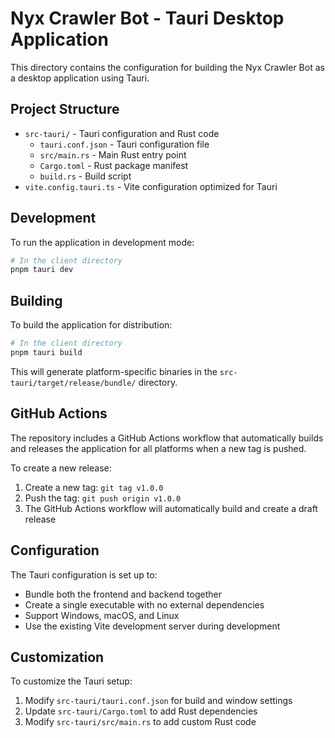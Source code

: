 # Nyx Crawler Bot - Tauri Desktop Application

This directory contains the configuration for building the Nyx Crawler Bot as a desktop application using Tauri.

## Project Structure

- `src-tauri/` - Tauri configuration and Rust code
  - `tauri.conf.json` - Tauri configuration file
  - `src/main.rs` - Main Rust entry point
  - `Cargo.toml` - Rust package manifest
  - `build.rs` - Build script
- `vite.config.tauri.ts` - Vite configuration optimized for Tauri

## Development

To run the application in development mode:

```bash
# In the client directory
pnpm tauri dev
```

## Building

To build the application for distribution:

```bash
# In the client directory
pnpm tauri build
```

This will generate platform-specific binaries in the `src-tauri/target/release/bundle/` directory.

## GitHub Actions

The repository includes a GitHub Actions workflow that automatically builds and releases the application for all platforms when a new tag is pushed.

To create a new release:

1. Create a new tag: `git tag v1.0.0`
2. Push the tag: `git push origin v1.0.0`
3. The GitHub Actions workflow will automatically build and create a draft release

## Configuration

The Tauri configuration is set up to:
- Bundle both the frontend and backend together
- Create a single executable with no external dependencies
- Support Windows, macOS, and Linux
- Use the existing Vite development server during development

## Customization

To customize the Tauri setup:
1. Modify `src-tauri/tauri.conf.json` for build and window settings
2. Update `src-tauri/Cargo.toml` to add Rust dependencies
3. Modify `src-tauri/src/main.rs` to add custom Rust code